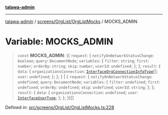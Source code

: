 [**talawa-admin**](../../../../README.md)

***

[talawa-admin](../../../../modules.md) / [screens/OrgList/OrgListMocks](../README.md) / MOCKS\_ADMIN

# Variable: MOCKS\_ADMIN

> `const` **MOCKS\_ADMIN**: (\{ `request`: \{ `notifyOnNetworkStatusChange`: `boolean`; `query`: `DocumentNode`; `variables`: \{ `filter`: `string`; `first`: `number`; `orderBy`: `string`; `skip`: `number`; `userId`: `undefined`; \}; \}; `result`: \{ `data`: \{ `organizationsConnection`: [`InterfaceOrgConnectionInfoType`](../../../../utils/interfaces/interfaces/InterfaceOrgConnectionInfoType.md)[]; `user`: `undefined`; \}; \}; \} \| \{ `request`: \{ `notifyOnNetworkStatusChange`: `undefined`; `query`: `DocumentNode`; `variables`: \{ `filter`: `undefined`; `first`: `undefined`; `orderBy`: `undefined`; `skip`: `undefined`; `userId`: `string`; \}; \}; `result`: \{ `data`: \{ `organizationsConnection`: `undefined`; `user`: [`InterfaceUserType`](../../../../utils/interfaces/interfaces/InterfaceUserType.md); \}; \}; \})[]

Defined in: [src/screens/OrgList/OrgListMocks.ts:228](https://github.com/bint-Eve/talawa-admin/blob/16ddeb98e6868a55bca282e700a8f4212d222c01/src/screens/OrgList/OrgListMocks.ts#L228)

